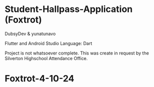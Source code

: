 # Student-Hallpass-Application (Foxtrot)
DubsyDev & yunatunavo

Flutter and Android Studio
Language: Dart

Project is not whatsoever complete. This was create in request by the Silverton Highschool Attendance Office.
# Foxtrot-4-10-24

